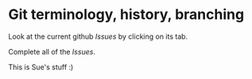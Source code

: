 # Git terminology, history, branching

Look at the current github *Issues* by clicking on its tab.

Complete all of the *Issues*.

This is Sue's stuff :)
